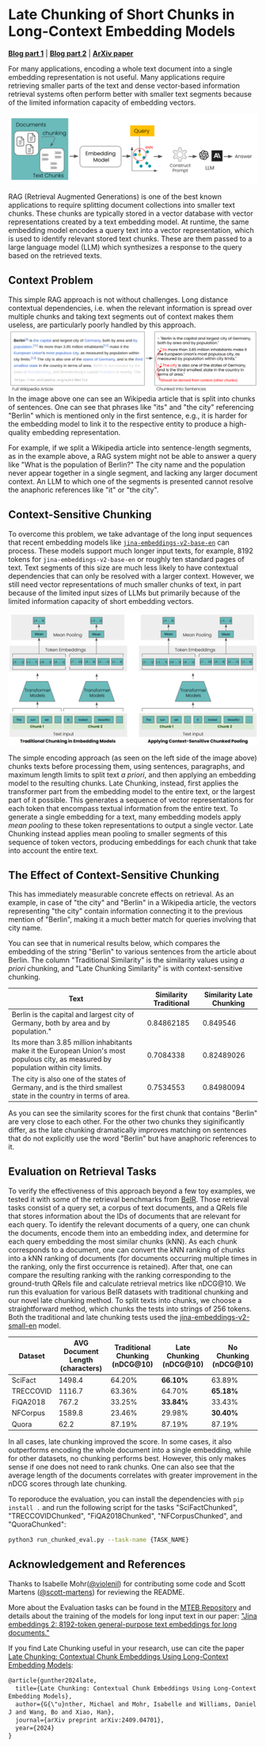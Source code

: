# Late Chunking of Short Chunks in Long-Context Embedding Models

[**Blog part 1**](https://jina.ai/news/late-chunking-in-long-context-embedding-models) | [**Blog part 2**](https://jina.ai/news/what-late-chunking-really-is-and-what-its-not-part-ii/) | [**ArXiv paper**](https://arxiv.org/abs/2409.04701)

For many applications, encoding a whole text document into a single embedding representation is not useful. Many applications require retrieving smaller parts of the text and dense vector-based information retrieval systems often perform better with smaller text segments because of the limited information capacity of embedding vectors.

![img.png](img/rag.png)


RAG (Retrieval Augmented Generations) is one of the best known applications to require splitting document collections into smaller text chunks. These chunks are typically stored in a vector database with vector representations created by a text embedding model.
At runtime, the same embedding model encodes a query text into a vector representation, which is used to identify relevant stored text chunks. These are them passed to a large language model (LLM) which synthesizes a response to the query based on the retrieved texts.

## Context Problem


This simple RAG approach is not without challenges. Long distance contextual dependencies, i.e. when the relevant information is spread over multiple chunks and taking text segments out of context makes them useless, are particularly poorly handled by this approach.
![img.png](img/context-problem.png)
In the image above one can see an Wikipedia article that is split into chunks of sentences.
One can see that phrases like "its" and "the city" referencing "Berlin" which is mentioned only in the first sentence, e.g., it is harder for the embedding model to link it to the respective entity to produce a high-quality embedding representation.


For example, if we split a Wikipedia article into sentence-length segments, as in the example above, a RAG system might not be able to answer a query like "What is the population of Berlin?" The city name and the population never appear together in a single segment, and lacking any larger document context.
An LLM to which one of the segments is presented cannot resolve the anaphoric references like "it" or "the city".

## Context-Sensitive Chunking

To overcome this problem, we take advantage of the long input sequences that recent embedding models like [`jina-embeddings-v2-base-en`](https://huggingface.co/jinaai/jina-embeddings-v2-base-en) can process.
These models support much longer input texts, for example, 8192 tokens for `jina-embeddings-v2-base-en` or roughly ten standard pages of text. Text segments of this size are much less likely to have contextual dependencies that can only be resolved with a larger context.
However, we still need vector representations of much smaller chunks of text, in part because of the limited input sizes of LLMs but primarily because of the limited information capacity of short embedding vectors.

![img.png](img/method.png)


The simple encoding approach (as seen on the left side of the image above) chunks texts before processing them, using sentences, paragraphs, and maximum length limits to split text _a priori_, and then applying an embedding model to the resulting chunks.
Late Chunking, instead, first applies the transformer part from the embedding model to the entire text, or the largest part of it possible. This generates a sequence of vector representations for each token that encompass textual information from the entire text.
To generate a single embedding for a text, many embedding models apply _mean pooling_ to these token representations to output a single vector. Late Chunking instead applies mean pooling to smaller segments of this sequence of token vectors, producing embeddings for each chunk that take into account the entire text. 

## The Effect of Context-Sensitive Chunking

This has immediately measurable concrete effects on retrieval. As an example, in case of "the city" and "Berlin" in a Wikipedia article, the vectors representing "the city" contain information connecting it to the previous mention of "Berlin", making it a much better match for queries involving that city name.

You can see that in numerical results below, which compares the embedding of the string "Berlin" to various sentences from the article about Berlin. The column "Traditional Similarity" is the similarity values using _a priori_ chunking, and "Late Chunking Similarity" is with context-sensitive chunking.

| Text                                                                                                                                  | Similarity Traditional | Similarity Late Chunking  |
|---------------------------------------------------------------------------------------------------------------------------------------|------------------------|-------------------------------|
| Berlin is the capital and largest city of Germany, both by area and by population."                                                   | 0.84862185             | 0.849546                      | 
| Its more than 3.85 million inhabitants make it the European Union's most populous city, as measured by population within city limits. | 0.7084338              | 0.82489026                      |
| The city is also one of the states of Germany, and is the third smallest state in the country in terms of area.                       | 0.7534553              | 0.84980094                    |

As you can see the similarity scores for the first chunk that contains "Berlin" are very close to each other.
For the other two chunks they siginificantly differ, as the late chunking dramatically improves matching on sentences that do not explicitly use the word "Berlin" but have anaphoric references to it.

## Evaluation on Retrieval Tasks


To verify the effectiveness of this approach beyond a few toy examples, we tested it with some of the retrieval benchmarks from [BeIR](https://github.com/beir-cellar/beir).
Those retrieval tasks consist of a query set, a corpus of text documents, and a QRels file that stores information about the IDs of documents that are relevant for each query.
To identify the relevant documents of a query, one can chunk the documents, encode them into an embedding index, and determine for each query embedding the most similar chunks (kNN).
As each chunk corresponds to a document, one can convert the kNN ranking of chunks into a kNN ranking of documents (for documents occurring multiple times in the ranking, only the first occurrence is retained).
After that, one can compare the resulting ranking with the ranking corresponding to the ground-truth QRels file and calculate retrieval metrics like nDCG@10.
We run this evaluation for various BeIR datasets with traditional chunking and our novel late chunking method.
To split texts into chunks, we choose a straightforward method, which chunks the tests into strings of 256 tokens.
Both the traditional and late chunking tests used the [jina-embeddings-v2-small-en](https://huggingface.co/jinaai/jina-embeddings-v2-small-en) model.

| Dataset   | AVG Document Length (characters) | Traditional Chunking (nDCG@10) | Late Chunking (nDCG@10) | No Chunking (nDCG@10) |
|-----------|----------------------------------|--------------------------------|--------------------------------------|-----------------------|
| SciFact   |                           1498.4 |                         64.20% |                           **66.10%** |                63.89% |
| TRECCOVID |                           1116.7 |                         63.36% |                               64.70% |            **65.18%** |
| FiQA2018  |                            767.2 |                         33.25% |                           **33.84%** |                33.43% |
| NFCorpus  |                           1589.8 |                         23.46% |                               29.98% |            **30.40%** |
| Quora     |                             62.2 |                         87.19% |                               87.19% |                87.19% |

In all cases, late chunking improved the score. In some cases, it also outperforms encoding the whole document into a single embedding, while for other datasets, no chunking performs best. However, this only makes sense if one does not need to rank chunks. One can also see that the average length of the documents correlates with greater improvement in the nDCG scores through late chunking.

To reporoduce the evaluation, you can install the dependencies with `pip install .` and run the following script for the tasks "SciFactChunked", "TRECCOVIDChunked", "FiQA2018Chunked", "NFCorpusChunked", and "QuoraChunked":

```bash
python3 run_chunked_eval.py --task-name {TASK_NAME}
```

## Acknowledgement and References

Thanks to Isabelle Mohr([@violenil](https://github.com/violenil)) for contributing some code and Scott Martens ([@scott-martens](https://github.com/scott-martens)) for reviewing the README.

More about the Evaluation tasks can be found in the [MTEB Repository](https://github.com/embeddings-benchmark/mteb) and details about the training of the models for long input text in our paper: ["Jina embeddings 2: 8192-token general-purpose text embeddings for long documents."](https://arxiv.org/abs/2310.19923)

If you find Late Chunking useful in your research, use can cite the paper [Late Chunking: Contextual Chunk Embeddings Using Long-Context Embedding Models](https://arxiv.org/abs/2409.04701):

```
@article{gunther2024late,
  title={Late Chunking: Contextual Chunk Embeddings Using Long-Context Embedding Models},
  author={G{\"u}nther, Michael and Mohr, Isabelle and Williams, Daniel J and Wang, Bo and Xiao, Han},
  journal={arXiv preprint arXiv:2409.04701},
  year={2024}
}
```
